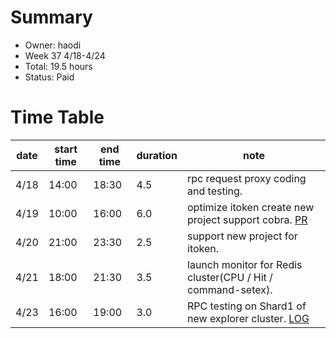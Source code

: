 # Summary
* Owner: haodi
* Week 37 4/18-4/24
* Total:  19.5 hours
* Status: Paid

# Time Table
| date  | start time  | end time | duration  |  note |
|---|---|---|---|---|
| 4/18 | 14:00 | 18:30 | 4.5 | rpc request proxy coding and testing. |
| 4/19 | 10:00 | 16:00 | 6.0 | optimize itoken create new project support cobra. [PR](https://github.com/harmony-one/identity-token-relayer/pull/4) |
| 4/20 | 21:00 | 23:30 | 2.5 | support new project for itoken. |
| 4/21 | 18:00 | 21:30 | 3.5 | launch monitor for Redis cluster(CPU / Hit / command-setex). |
| 4/23 | 16:00 | 19:00 | 3.0 | RPC testing on Shard1 of new explorer cluster. [LOG](https://docs.google.com/document/d/16gwflnqIjAkaPNCqqmSH6VHVWWNKFkAhS69l1mLLA9s) |